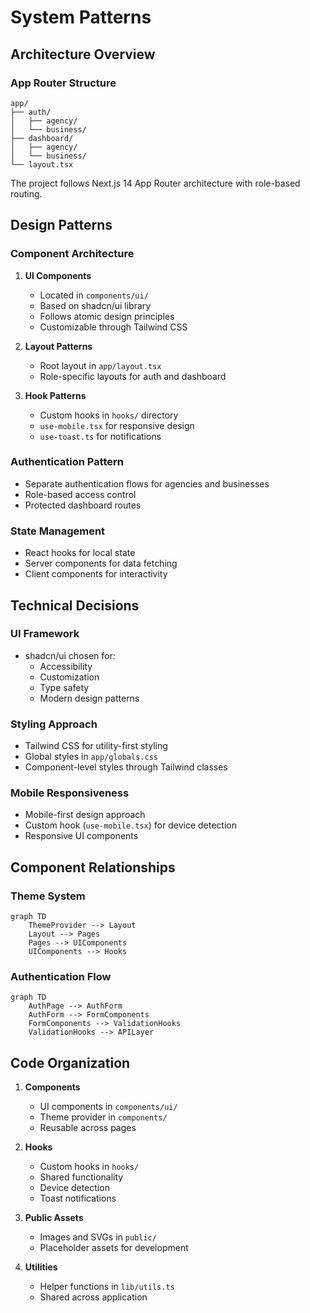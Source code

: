 # System Patterns

## Architecture Overview

### App Router Structure
```
app/
├── auth/
│   ├── agency/
│   └── business/
├── dashboard/
│   ├── agency/
│   └── business/
└── layout.tsx
```

The project follows Next.js 14 App Router architecture with role-based routing.

## Design Patterns

### Component Architecture
1. **UI Components**
   - Located in `components/ui/`
   - Based on shadcn/ui library
   - Follows atomic design principles
   - Customizable through Tailwind CSS

2. **Layout Patterns**
   - Root layout in `app/layout.tsx`
   - Role-specific layouts for auth and dashboard

3. **Hook Patterns**
   - Custom hooks in `hooks/` directory
   - `use-mobile.tsx` for responsive design
   - `use-toast.ts` for notifications

### Authentication Pattern
- Separate authentication flows for agencies and businesses
- Role-based access control
- Protected dashboard routes

### State Management
- React hooks for local state
- Server components for data fetching
- Client components for interactivity

## Technical Decisions

### UI Framework
- shadcn/ui chosen for:
  - Accessibility
  - Customization
  - Type safety
  - Modern design patterns

### Styling Approach
- Tailwind CSS for utility-first styling
- Global styles in `app/globals.css`
- Component-level styles through Tailwind classes

### Mobile Responsiveness
- Mobile-first design approach
- Custom hook (`use-mobile.tsx`) for device detection
- Responsive UI components

## Component Relationships

### Theme System
```mermaid
graph TD
    ThemeProvider --> Layout
    Layout --> Pages
    Pages --> UIComponents
    UIComponents --> Hooks
```

### Authentication Flow
```mermaid
graph TD
    AuthPage --> AuthForm
    AuthForm --> FormComponents
    FormComponents --> ValidationHooks
    ValidationHooks --> APILayer
```

## Code Organization
1. **Components**
   - UI components in `components/ui/`
   - Theme provider in `components/`
   - Reusable across pages

2. **Hooks**
   - Custom hooks in `hooks/`
   - Shared functionality
   - Device detection
   - Toast notifications

3. **Public Assets**
   - Images and SVGs in `public/`
   - Placeholder assets for development

4. **Utilities**
   - Helper functions in `lib/utils.ts`
   - Shared across application
